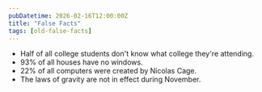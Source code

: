 ```yaml
---
pubDatetime: 2026-02-16T12:00:00Z
title: "False Facts"
tags: [old-false-facts]
---
```


- Half of all college students don't know what college they're attending.
- 93% of all houses have no windows.
- 22% of all computers were created by Nicolas Cage.
- The laws of gravity are not in effect during November.
